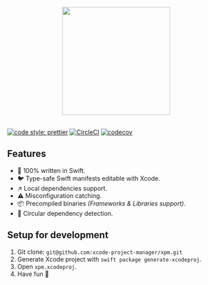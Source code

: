 <p align="center">
  <img src="https://github.com/xcode-project-manager/xpm/raw/master/assets/logo.png" width="250" align="center"/>
  <br/><br/>
</p>

[![code style: prettier](https://img.shields.io/badge/code_style-prettier-ff69b4.svg?style=flat-square)](https://github.com/prettier/prettier)
[![CircleCI](https://circleci.com/gh/xcode-project-manager/xpm.svg?style=svg)](https://circleci.com/gh/xcode-project-manager/xpm)
[![codecov](https://codecov.io/gh/xcode-project-manager/xpm/branch/master/graph/badge.svg)](https://codecov.io/gh/xcode-project-manager/xpm)

## Features

- 🥘 100% written in Swift.
- 🐦 Type-safe Swift manifests editable with Xcode.
- ↗️ Local dependencies support.
- ⚠️ Misconfiguration catching.
- 📦 Precompiled binaries _(Frameworks & Libraries support)_.
- 🔄 Circular dependency detection.

## Setup for development

1.  Git clone: `git@github.com:xcode-project-manager/xpm.git`
2.  Generate Xcode project with `swift package generate-xcodeproj`.
3.  Open `xpm.xcodeproj`.
4.  Have fun 🤖
